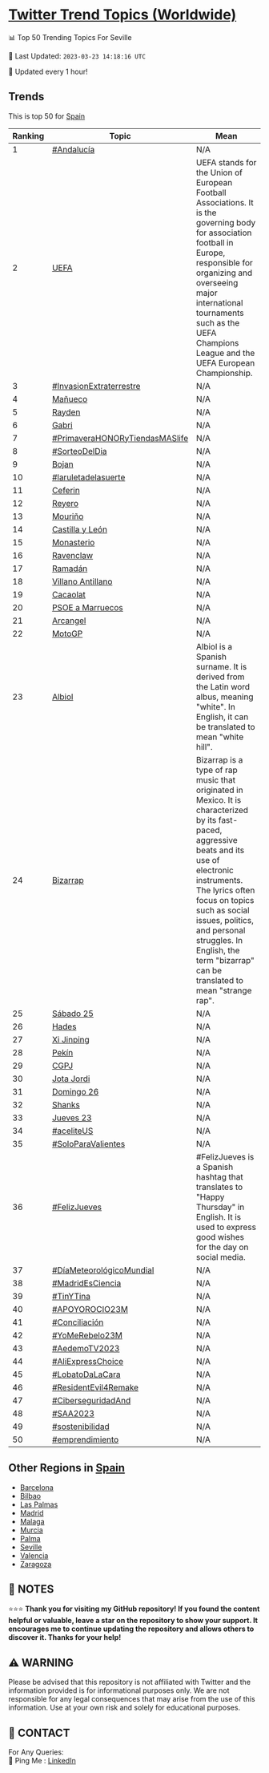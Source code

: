 [Twitter Trend Topics (Worldwide)](https://github.com/ErcinDedeoglu/Twitter-Trend-Topics)
==========


📊 Top 50 Trending Topics For Seville

📆 Last Updated: `2023-03-23 14:18:16 UTC`

🔧 Updated every 1 hour!


## Trends

This is top 50 for [Spain](</Spain>)

| Ranking | Topic | Mean |
| ------- | ------------ | ------------ |
| 1 | [#Andalucía](http://twitter.com/search?q=%23Andaluc%c3%ada) | N/A |
| 2 | [UEFA](http://twitter.com/search?q=UEFA) | UEFA stands for the Union of European Football Associations. It is the governing body for association football in Europe, responsible for organizing and overseeing major international tournaments such as the UEFA Champions League and the UEFA European Championship. |
| 3 | [#InvasionExtraterrestre](http://twitter.com/search?q=%23InvasionExtraterrestre) | N/A |
| 4 | [Mañueco](http://twitter.com/search?q=Ma%c3%b1ueco) | N/A |
| 5 | [Rayden](http://twitter.com/search?q=Rayden) | N/A |
| 6 | [Gabri](http://twitter.com/search?q=Gabri) | N/A |
| 7 | [#PrimaveraHONORyTiendasMASlife](http://twitter.com/search?q=%23PrimaveraHONORyTiendasMASlife) | N/A |
| 8 | [#SorteoDelDia](http://twitter.com/search?q=%23SorteoDelDia) | N/A |
| 9 | [Bojan](http://twitter.com/search?q=Bojan) | N/A |
| 10 | [#laruletadelasuerte](http://twitter.com/search?q=%23laruletadelasuerte) | N/A |
| 11 | [Ceferin](http://twitter.com/search?q=Ceferin) | N/A |
| 12 | [Reyero](http://twitter.com/search?q=Reyero) | N/A |
| 13 | [Mouriño](http://twitter.com/search?q=Mouri%c3%b1o) | N/A |
| 14 | [Castilla y León](http://twitter.com/search?q=Castilla+y+Le%c3%b3n) | N/A |
| 15 | [Monasterio](http://twitter.com/search?q=Monasterio) | N/A |
| 16 | [Ravenclaw](http://twitter.com/search?q=Ravenclaw) | N/A |
| 17 | [Ramadán](http://twitter.com/search?q=Ramad%c3%a1n) | N/A |
| 18 | [Villano Antillano](http://twitter.com/search?q=Villano+Antillano) | N/A |
| 19 | [Cacaolat](http://twitter.com/search?q=Cacaolat) | N/A |
| 20 | [PSOE a Marruecos](http://twitter.com/search?q=PSOE+a+Marruecos) | N/A |
| 21 | [Arcangel](http://twitter.com/search?q=Arcangel) | N/A |
| 22 | [MotoGP](http://twitter.com/search?q=MotoGP) | N/A |
| 23 | [Albiol](http://twitter.com/search?q=Albiol) | Albiol is a Spanish surname. It is derived from the Latin word albus, meaning "white". In English, it can be translated to mean "white hill". |
| 24 | [Bizarrap](http://twitter.com/search?q=Bizarrap) | Bizarrap is a type of rap music that originated in Mexico. It is characterized by its fast-paced, aggressive beats and its use of electronic instruments. The lyrics often focus on topics such as social issues, politics, and personal struggles. In English, the term "bizarrap" can be translated to mean "strange rap". |
| 25 | [Sábado 25](http://twitter.com/search?q=S%c3%a1bado+25) | N/A |
| 26 | [Hades](http://twitter.com/search?q=Hades) | N/A |
| 27 | [Xi Jinping](http://twitter.com/search?q=Xi+Jinping) | N/A |
| 28 | [Pekín](http://twitter.com/search?q=Pek%c3%adn) | N/A |
| 29 | [CGPJ](http://twitter.com/search?q=CGPJ) | N/A |
| 30 | [Jota Jordi](http://twitter.com/search?q=Jota+Jordi) | N/A |
| 31 | [Domingo 26](http://twitter.com/search?q=Domingo+26) | N/A |
| 32 | [Shanks](http://twitter.com/search?q=Shanks) | N/A |
| 33 | [Jueves 23](http://twitter.com/search?q=Jueves+23) | N/A |
| 34 | [#aceliteUS](http://twitter.com/search?q=%23aceliteUS) | N/A |
| 35 | [#SoloParaValientes](http://twitter.com/search?q=%23SoloParaValientes) | N/A |
| 36 | [#FelizJueves](http://twitter.com/search?q=%23FelizJueves) | #FelizJueves is a Spanish hashtag that translates to "Happy Thursday" in English. It is used to express good wishes for the day on social media. |
| 37 | [#DíaMeteorológicoMundial](http://twitter.com/search?q=%23D%c3%adaMeteorol%c3%b3gicoMundial) | N/A |
| 38 | [#MadridEsCiencia](http://twitter.com/search?q=%23MadridEsCiencia) | N/A |
| 39 | [#TinYTina](http://twitter.com/search?q=%23TinYTina) | N/A |
| 40 | [#APOYOROCIO23M](http://twitter.com/search?q=%23APOYOROCIO23M) | N/A |
| 41 | [#Conciliación](http://twitter.com/search?q=%23Conciliaci%c3%b3n) | N/A |
| 42 | [#YoMeRebelo23M](http://twitter.com/search?q=%23YoMeRebelo23M) | N/A |
| 43 | [#AedemoTV2023](http://twitter.com/search?q=%23AedemoTV2023) | N/A |
| 44 | [#AliExpressChoice](http://twitter.com/search?q=%23AliExpressChoice) | N/A |
| 45 | [#LobatoDaLaCara](http://twitter.com/search?q=%23LobatoDaLaCara) | N/A |
| 46 | [#ResidentEvil4Remake](http://twitter.com/search?q=%23ResidentEvil4Remake) | N/A |
| 47 | [#CiberseguridadAnd](http://twitter.com/search?q=%23CiberseguridadAnd) | N/A |
| 48 | [#SAA2023](http://twitter.com/search?q=%23SAA2023) | N/A |
| 49 | [#sostenibilidad](http://twitter.com/search?q=%23sostenibilidad) | N/A |
| 50 | [#emprendimiento](http://twitter.com/search?q=%23emprendimiento) | N/A |



## Other Regions in [Spain](</Spain>)

* [Barcelona](</Spain/Barcelona.md>)
* [Bilbao](</Spain/Bilbao.md>)
* [Las Palmas](</Spain/Las Palmas.md>)
* [Madrid](</Spain/Madrid.md>)
* [Malaga](</Spain/Malaga.md>)
* [Murcia](</Spain/Murcia.md>)
* [Palma](</Spain/Palma.md>)
* [Seville](</Spain/Seville.md>)
* [Valencia](</Spain/Valencia.md>)
* [Zaragoza](</Spain/Zaragoza.md>)



## 📝 NOTES

⭐⭐⭐ **Thank you for visiting my GitHub repository! If you found the content helpful or valuable, leave a star on the repository to show your support. It encourages me to continue updating the repository and allows others to discover it. Thanks for your help!**


## ⚠️ WARNING

Please be advised that this repository is not affiliated with Twitter and the information provided is for informational purposes only. We are not responsible for any legal consequences that may arise from the use of this information. Use at your own risk and solely for educational purposes.


## 📨 CONTACT

 For Any Queries:  
            🏓 Ping Me : [LinkedIn](https://www.linkedin.com/in/ercindedeoglu/)
